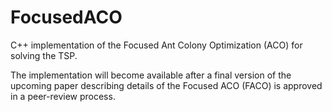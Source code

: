 # FocusedACO
C++ implementation of the Focused Ant Colony Optimization (ACO) for solving the TSP.

The implementation will become available after a final version of the upcoming paper
describing details of the Focused ACO (FACO) is approved in a peer-review process.
